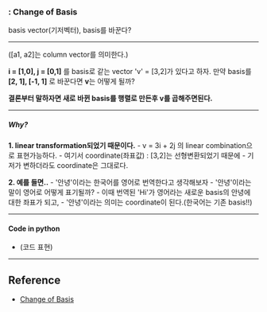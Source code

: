 ### <i class="fa fa-puzzle-piece" aria-hidden="true"></i> : Change of Basis

basis vector(기저벡터), basis를 바꾼다?


---
([a1, a2]는 column vector를 의미한다.)

**i = [1,0], j = [0,1]** 를 basis로 같는 vector 'v' = [3,2]가 있다고 하자.
만약 basis를 **[2, 1], [-1, 1]** 로 바꾼다면  **v**는 어떻게 될까?

**결론부터 말하자면 새로 바뀐 basis를 행렬로 만든후 v를 곱해주면된다.**

---
##### Why?
 **1. linear transformation되었기 때문이다.**
    - v = 3i + 2j 의 linear combination으로 표현가능하다.
    - 여기서 coordinate(좌표값) : [3,2]는 선형변환되었기 때문에
    - 기저가 변하더라도 coordinate은 그대로다.

 **2. 예를 들면..**
    - '안녕'이라는 한국어를 영어로 번역한다고 생각해보자
    - '안녕'이라는 말이 영어로 어떻게 표기될까?
    - 이때 번역된 'Hi'가 영어라는 새로운 basis의 안녕에 대한 좌표가 되고,
    - '안녕'이라는 의미는 coordinate이 된다.(한국어는 기존 basis!!)

---
#### Code in python
- (코드 표현)

---
## Reference
- [Change of Basis](https://youtu.be/P2LTAUO1TdA)
